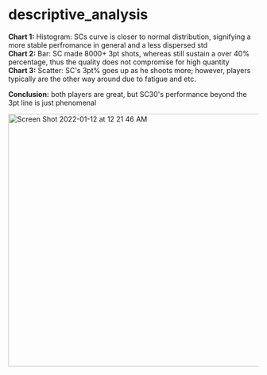 # descriptive_analysis

<b>Chart 1:</b> Histogram: SCs curve is closer to normal distribution, signifying a more stable perfromance in general and a less dispersed std</br>
<b>Chart 2:</b> Bar: SC made 8000+ 3pt shots, whereas still sustain a over 40% percentage, thus the quality does not compromise for high quantity</br>
<b>Chart 3:</b> Scatter: SC's 3pt% goes up as he shoots more; however, players typically are the other way around due to fatigue and etc.</br>

<b>Conclusion:</b> both players are great, but SC30's performance beyond the 3pt line is just phenomenal</br>

<img width="509" alt="Screen Shot 2022-01-12 at 12 21 46 AM" src="https://user-images.githubusercontent.com/51377447/148981142-c6c2ad0c-0663-4dd4-8df1-db4596b7b48d.png">
